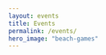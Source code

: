 ```yaml
---
layout: events
title: Events
permalink: /events/
hero_image: "beach-games"
---
```


<!--- This child document initializes the page in Jekyll. -->